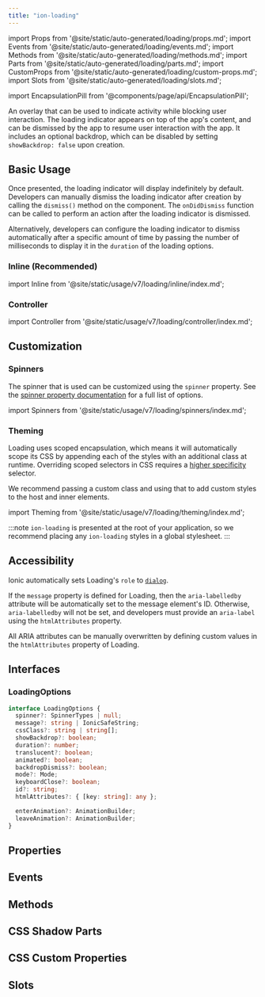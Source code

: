 ```yaml
---
title: "ion-loading"
---
```

import Props from '@site/static/auto-generated/loading/props.md';
import Events from '@site/static/auto-generated/loading/events.md';
import Methods from '@site/static/auto-generated/loading/methods.md';
import Parts from '@site/static/auto-generated/loading/parts.md';
import CustomProps from '@site/static/auto-generated/loading/custom-props.md';
import Slots from '@site/static/auto-generated/loading/slots.md';

<head>
  <title>ion-loading: Application Loading Indicator Overlay</title>
  <meta name="description" content="The ion-loading overlay indicates activity while blocking user interaction. The loading indicator appears on top of the app's content, and can be dismissed." />
</head>

import EncapsulationPill from '@components/page/api/EncapsulationPill';

<EncapsulationPill type="scoped" />


An overlay that can be used to indicate activity while blocking user interaction. The loading indicator appears on top of the app's content, and can be dismissed by the app to resume user interaction with the app. It includes an optional backdrop, which can be disabled by setting `showBackdrop: false` upon creation.

## Basic Usage

Once presented, the loading indicator will display indefinitely by default. Developers can manually dismiss the loading indicator after creation by calling the `dismiss()` method on the component. The `onDidDismiss` function can be called to perform an action after the loading indicator is dismissed.

Alternatively, developers can configure the loading indicator to dismiss automatically after a specific amount of time by passing the number of milliseconds to display it in the `duration` of the loading options.

### Inline (Recommended)

import Inline from '@site/static/usage/v7/loading/inline/index.md';

<Inline />

### Controller

import Controller from '@site/static/usage/v7/loading/controller/index.md';

<Controller />

## Customization

### Spinners

The spinner that is used can be customized using the `spinner` property. See the [spinner property documentation](#spinner) for a full list of options.

import Spinners from '@site/static/usage/v7/loading/spinners/index.md';

<Spinners />

### Theming

Loading uses scoped encapsulation, which means it will automatically scope its CSS by appending each of the styles with an additional class at runtime. Overriding scoped selectors in CSS requires a [higher specificity](https://developer.mozilla.org/en-US/docs/Web/CSS/Specificity) selector.

We recommend passing a custom class and using that to add custom styles to the host and inner elements.

import Theming from '@site/static/usage/v7/loading/theming/index.md';

<Theming />

:::note
 `ion-loading` is presented at the root of your application, so we recommend placing any `ion-loading` styles in a global stylesheet.
:::

## Accessibility
  
Ionic automatically sets Loading's `role` to [`dialog`](https://developer.mozilla.org/en-US/docs/Web/Accessibility/ARIA/Roles/dialog_role).

If the `message` property is defined for Loading, then the `aria-labelledby` attribute will be automatically set to the message element's ID. Otherwise, `aria-labelledby` will not be set, and developers must provide an `aria-label` using the `htmlAttributes` property.
  
All ARIA attributes can be manually overwritten by defining custom values in the `htmlAttributes` property of Loading.

## Interfaces

### LoadingOptions

```typescript
interface LoadingOptions {
  spinner?: SpinnerTypes | null;
  message?: string | IonicSafeString;
  cssClass?: string | string[];
  showBackdrop?: boolean;
  duration?: number;
  translucent?: boolean;
  animated?: boolean;
  backdropDismiss?: boolean;
  mode?: Mode;
  keyboardClose?: boolean;
  id?: string;
  htmlAttributes?: { [key: string]: any };

  enterAnimation?: AnimationBuilder;
  leaveAnimation?: AnimationBuilder;
}
```


## Properties
<Props />

## Events
<Events />

## Methods
<Methods />

## CSS Shadow Parts
<Parts />

## CSS Custom Properties
<CustomProps />

## Slots
<Slots />

